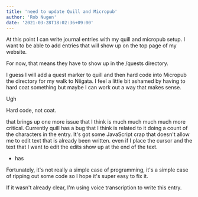 ```yaml
---
title: 'need to update Quill and Micropub'
author: 'Rob Nugen'
date: '2021-03-28T18:02:36+09:00'
---
```


At this point I can write journal entries with my quill and micropub setup.  I want to be able to add entries that will show up on the top page of my website.

For now, that means they have to show up in the /quests directory.

I guess I will add a quest marker to quill and then hard code into Micropub the directory for my walk to Niigata.  I feel a little bit ashamed by having to hard coat something but maybe I can work out a way that makes sense.

Ugh

Hard code, not coat.

that brings up one more issue that I think is much much much much more critical.  Currently quill has a bug that I think is related to it doing a count of the characters in the entry.  It's got some JavaScript crap that doesn't allow me to edit text that is already been written.  even if I place the cursor and the text that I want to edit the edits show up at the end of the text.

* has

Fortunately, it's not really a simple case of programming, it's a simple case of ripping out some code so I hope it's super easy to fix it.

If it wasn't already clear, I'm using voice transcription to write this entry.
